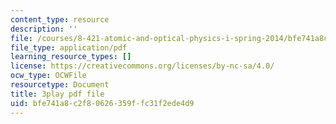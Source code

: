 ```yaml
---
content_type: resource
description: ''
file: /courses/8-421-atomic-and-optical-physics-i-spring-2014/bfe741a8c2f80626359ffc31f2ede4d9_NOE2GDmSbDQ.pdf
file_type: application/pdf
learning_resource_types: []
license: https://creativecommons.org/licenses/by-nc-sa/4.0/
ocw_type: OCWFile
resourcetype: Document
title: 3play pdf file
uid: bfe741a8-c2f8-0626-359f-fc31f2ede4d9
---
```

